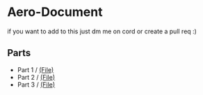 # Aero-Document

if you want to add to this just dm me on cord or create a pull req :)

## Parts
- Part 1 / [(File)](https://github.com/leaks995/Aero-Document/blob/main/Part%201.md)
- Part 2 / [(File)]()
- Part 3 / [(File)]()
